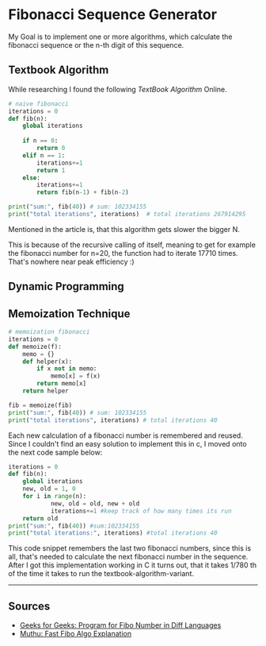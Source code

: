 # Fibonacci Sequence Generator

My Goal is to implement one or more algorithms, which calculate the fibonacci sequence or the n-th digit of this sequence.

## Textbook Algorithm

While researching I found the following _TextBook Algorithm_ Online.

```python
# naive fibonacci 
iterations = 0
def fib(n):
    global iterations
    
    if n == 0:
        return 0
    elif n == 1:
        iterations+=1
        return 1
    else:
        iterations+=1
        return fib(n-1) + fib(n-2)

print("sum:", fib(40)) # sum: 102334155
print("total iterations", iterations)  # total iterations 267914295
```

Mentioned in the article is, that this algorithm gets slower the bigger N.

This is because of the recursive calling of itself, meaning to get for example the fibonacci number for n=20, the function had to iterate 17710 times. That's nowhere near peak efficiency :)

## Dynamic Programming

## Memoization Technique 

```python
# memoization fibonacci
iterations = 0
def memoize(f):
    memo = {}
    def helper(x):
        if x not in memo:            
            memo[x] = f(x)
        return memo[x]
    return helper

fib = memoize(fib)
print("sum:", fib(40)) # sum: 102334155
print("total iterations", iterations) # total iterations 40
```

Each new calculation of a fibonacci number is remembered and reused. Since I couldn't find an easy solution to implement this in c, I moved onto the next code sample below:

```python
iterations = 0
def fib(n):
    global iterations
    new, old = 1, 0
    for i in range(n):
            new, old = old, new + old
            iterations+=1 #keep track of how many times its run
    return old
print("sum:", fib(40)) #sum:102334155
print("total iterations:", iterations) #total iterations 40
```

This code snippet remembers the last two fibonacci numbers, since this is all, that's needed to calculate the next fibonacci number in the sequence.
After I got this implementation working in C it turns out, that it takes 1/780 th of the time it takes to run the textbook-algorithm-variant.

---

## Sources

* [Geeks for Geeks: Program for Fibo Number in Diff Languages](https://www.geeksforgeeks.org/program-for-nth-fibonacci-number/)
* [Muthu: Fast Fibo Algo Explanation](https://muthu.co/fast-nth-fibonacci-number-algorithm/)